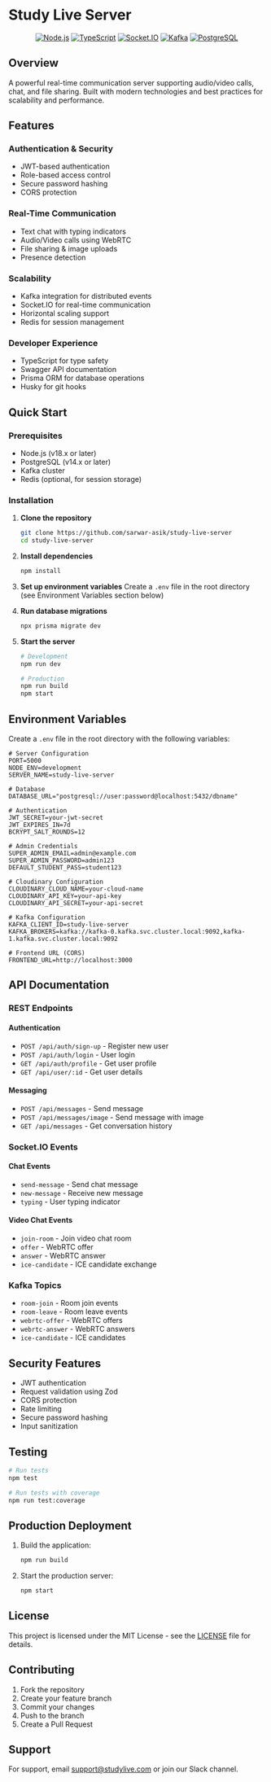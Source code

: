 # Study Live Server 

<div align="center">

[![Node.js](https://img.shields.io/badge/Node.js-v18.x-green.svg)](https://nodejs.org)
[![TypeScript](https://img.shields.io/badge/TypeScript-v4.x-blue.svg)](https://www.typescriptlang.org)
[![Socket.IO](https://img.shields.io/badge/Socket.IO-v4.x-black.svg)](https://socket.io)
[![Kafka](https://img.shields.io/badge/Kafka-Latest-red.svg)](https://kafka.apache.org)
[![PostgreSQL](https://img.shields.io/badge/PostgreSQL-v14.x-blue.svg)](https://www.postgresql.org)

</div>

## Overview

A powerful real-time communication server supporting audio/video calls, chat, and file sharing. Built with modern technologies and best practices for scalability and performance.

## Features

### Authentication & Security
- JWT-based authentication
- Role-based access control
- Secure password hashing
- CORS protection

### Real-Time Communication
- Text chat with typing indicators
- Audio/Video calls using WebRTC
- File sharing & image uploads
- Presence detection

### Scalability
- Kafka integration for distributed events
- Socket.IO for real-time communication
- Horizontal scaling support
- Redis for session management

### Developer Experience
- TypeScript for type safety
- Swagger API documentation
- Prisma ORM for database operations
- Husky for git hooks

## Quick Start

### Prerequisites

- Node.js (v18.x or later)
- PostgreSQL (v14.x or later)
- Kafka cluster
- Redis (optional, for session storage)

### Installation

1. **Clone the repository**
   ```bash
   git clone https://github.com/sarwar-asik/study-live-server
   cd study-live-server
   ```

2. **Install dependencies**
   ```bash
   npm install
   ```

3. **Set up environment variables**
   Create a `.env` file in the root directory (see Environment Variables section below)

4. **Run database migrations**
   ```bash
   npx prisma migrate dev
   ```

5. **Start the server**
   ```bash
   # Development
   npm run dev

   # Production
   npm run build
   npm start
   ```

## Environment Variables

Create a `.env` file in the root directory with the following variables:

```env
# Server Configuration
PORT=5000
NODE_ENV=development
SERVER_NAME=study-live-server

# Database
DATABASE_URL="postgresql://user:password@localhost:5432/dbname"

# Authentication
JWT_SECRET=your-jwt-secret
JWT_EXPIRES_IN=7d
BCRYPT_SALT_ROUNDS=12

# Admin Credentials
SUPER_ADMIN_EMAIL=admin@example.com
SUPER_ADMIN_PASSWORD=admin123
DEFAULT_STUDENT_PASS=student123

# Cloudinary Configuration
CLOUDINARY_CLOUD_NAME=your-cloud-name
CLOUDINARY_API_KEY=your-api-key
CLOUDINARY_API_SECRET=your-api-secret

# Kafka Configuration
KAFKA_CLIENT_ID=study-live-server
KAFKA_BROKERS=kafka://kafka-0.kafka.svc.cluster.local:9092,kafka-1.kafka.svc.cluster.local:9092

# Frontend URL (CORS)
FRONTEND_URL=http://localhost:3000
```

## API Documentation

### REST Endpoints

#### Authentication
- `POST /api/auth/sign-up` - Register new user
- `POST /api/auth/login` - User login
- `GET /api/auth/profile` - Get user profile
- `GET /api/user/:id` - Get user details

#### Messaging
- `POST /api/messages` - Send message
- `POST /api/messages/image` - Send message with image
- `GET /api/messages` - Get conversation history

### Socket.IO Events

#### Chat Events
- `send-message` - Send chat message
- `new-message` - Receive new message
- `typing` - User typing indicator

#### Video Chat Events
- `join-room` - Join video chat room
- `offer` - WebRTC offer
- `answer` - WebRTC answer
- `ice-candidate` - ICE candidate exchange

### Kafka Topics
- `room-join` - Room join events
- `room-leave` - Room leave events
- `webrtc-offer` - WebRTC offers
- `webrtc-answer` - WebRTC answers
- `ice-candidate` - ICE candidates

## Security Features

- JWT authentication
- Request validation using Zod
- CORS protection
- Rate limiting
- Secure password hashing
- Input sanitization

## Testing

```bash
# Run tests
npm test

# Run tests with coverage
npm run test:coverage
```

## Production Deployment

1. Build the application:
   ```bash
   npm run build
   ```

2. Start the production server:
   ```bash
   npm start
   ```

## License

This project is licensed under the MIT License - see the [LICENSE](LICENSE) file for details.

## Contributing

1. Fork the repository
2. Create your feature branch
3. Commit your changes
4. Push to the branch
5. Create a Pull Request

## Support

For support, email support@studylive.com or join our Slack channel.
